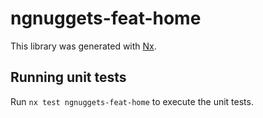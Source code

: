 # ngnuggets-feat-home

This library was generated with [Nx](https://nx.dev).

## Running unit tests

Run `nx test ngnuggets-feat-home` to execute the unit tests.
